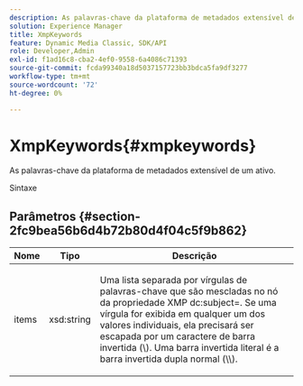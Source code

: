 ```yaml
---
description: As palavras-chave da plataforma de metadados extensível de um ativo.
solution: Experience Manager
title: XmpKeywords
feature: Dynamic Media Classic, SDK/API
role: Developer,Admin
exl-id: f1ad16c8-cba2-4ef0-9558-6a4086c71393
source-git-commit: fcda99340a18d5037157723bb3bdca5fa9df3277
workflow-type: tm+mt
source-wordcount: '72'
ht-degree: 0%

---
```


# XmpKeywords{#xmpkeywords}

As palavras-chave da plataforma de metadados extensível de um ativo.

Sintaxe

## Parâmetros {#section-2fc9bea56b6d4b72b80d4f04c5f9b862}

<table id="table_04100BB8ABD84EF68B0A7CE3AD946414"> 
 <thead> 
  <tr> 
   <th colname="col1" class="entry"> Nome </th> 
   <th colname="col2" class="entry"> Tipo </th> 
   <th colname="col3" class="entry"> Descrição </th> 
  </tr> 
 </thead>
 <tbody> 
  <tr> 
   <td colname="col1"> <span class="codeph"> <span class="varname"> items</span> </span> </td> 
   <td colname="col2"> <span class="codeph"> xsd:string</span> </td> 
   <td colname="col3"> <p>Uma lista separada por vírgulas de palavras-chave que são mescladas no nó da propriedade XMP <span class="codeph"> dc:subject=</span>. Se uma vírgula for exibida em qualquer um dos valores individuais, ela precisará ser escapada por um caractere de barra invertida (\). Uma barra invertida literal é a barra invertida dupla normal (\\). </p> </td> 
  </tr> 
 </tbody> 
</table>
